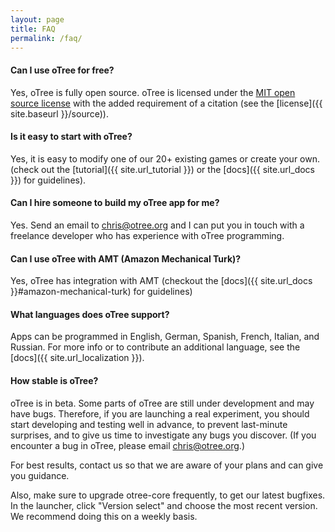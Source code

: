 ```yaml
---
layout: page
title: FAQ
permalink: /faq/
---
```


#### Can I use oTree for free?

Yes, oTree is fully open source.
oTree is licensed under the
 <a href="http://opensource.org/licenses/MIT" target="_blank">MIT open source license</a>
 with the added requirement of a citation (see the [license]({{ site.baseurl }}/source)).

#### Is it easy to start with oTree?

Yes, it is easy to modify one of our 20+ existing games or create your own.
(check out the [tutorial]({{ site.url_tutorial }}) or the [docs]({{ site.url_docs }}) for guidelines).

#### Can I hire someone to build my oTree app for me?

Yes. Send an email to chris@otree.org and I can put you in touch with
a freelance developer who has experience with oTree programming.

#### Can I use oTree with AMT (Amazon Mechanical Turk)?

Yes, oTree has integration with AMT
(checkout the [docs]({{ site.url_docs }}#amazon-mechanical-turk) for guidelines)

#### What languages does oTree support?

Apps can be programmed in English, German, Spanish, French, Italian, and Russian.
For more info or to contribute an additional language, see the [docs]({{ site.url_localization }}).

#### How stable is oTree?

oTree is in beta. Some parts of oTree are still under development and may have bugs.
Therefore, if you are launching a real experiment,
you should start developing and testing well in advance, to prevent last-minute surprises,
and to give us time to investigate any bugs you discover.
(If you encounter a bug in oTree, please email chris@otree.org.)

For best results, contact us so that we are aware of your plans and can give you guidance.

Also, make sure to upgrade otree-core frequently, to get our latest bugfixes.
In the launcher, click "Version select" and choose the most recent version.
We recommend doing this on a weekly basis.